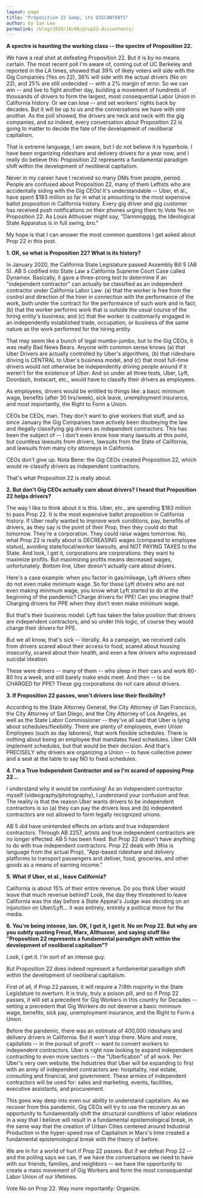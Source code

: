 ```yaml
---
layout: page
title: "Proposition 22 &amp; its DISCONTENTS"
author: by Ian Lee
permalink: /blog/2020/10/06/prop22-discontents/
---
```


**A spectre is haunting the working class -- the spectre of Proposition 22.**

We have a real shot at defeating Proposition 22. But it is by no means certain. The most recent poll I'm aware of, coming out of UC Berkeley and reported in the LA times, showed that 39% of likely voters will side with the Gig Companies (Yes on 22), 36% will side with the actual drivers (No on 22), and 25% are still undecided -- with a 2% margin of error. So we can win -- and live to fight another day, building a movement of hundreds of thousands of drivers to form the largest, most consequential Labor Union in California history. Or we can lose -- and set workers' rights back by decades. But it will be up to us and the conversations we have with one another. As the poll showed, the drivers are neck and neck with the gig companies, and so indeed, every conversation about Proposition 22 is going to matter to decide the fate of the development of neoliberal capitalism.

That is extreme language, I am aware, but I do not believe it is hyperbole. I have been organizing rideshare and delivery drivers for a year now, and I really do believe this: Proposition 22 represents a fundamental paradigm shift within the development of neoliberal capitalism.

Never in my career have I received so many DMs from people, period. People are confused about Proposition 22, many of them Leftists who are accidentally siding with the Gig CEOs! It's understandable -- Uber, et al., have spent $183 million so far in what is amounting to the most expensive ballot proposition in California history. Every gig driver and gig customer has received push notifications on their phones urging them to Vote Yes on Proposition 22. As Louis Althusser might say, "Dannnngggg, the Ideological State Apparatus is in full swing, bro."

My hope is that I can answer the most common questions I get asked about Prop 22 in this post.

**1. OK, so what is Proposition 22? What is its history?**

In January 2020, the California State Legislature passed Assembly Bill 5 (AB 5). AB 5 codified into State Law a California Supreme Court Case called Dynamex. Basically, it gave a three-prong test to determine if an "independent contractor" can actually be classified as an independent contractor under California Labor Law: (a) that the worker is free from the control and direction of the hirer in connection with the performance of the work, both under the contract for the performance of such work and in fact; (b) that the worker performs work that is outside the usual course of the hiring entity's business; and (c) that the worker is customarily engaged in an independently established trade, occupation, or business of the same nature as the work performed for the hiring entity.

That may seem like a bunch of legal mumbo-jumbo, but to the Gig CEOs, it was really Bad News Bears. Anyone with common sense knows (a) that Uber Drivers are actually controlled by Uber's algorithms, (b) that rideshare driving is CENTRAL to Uber's business model, and (c) that most full-time drivers would not otherwise be independently driving people around if it weren't for the existence of Uber. And so under all three tests, Uber, Lyft, Doordash, Instacart, etc., would have to classify their drivers as employees.

As employees, drivers would be entitled to things like: a basic minimum wage, benefits (after 30 hrs/week), sick leave, unemployment insurance, and most importantly, the Right to Form a Union.

CEOs be CEOs, man. They don't want to give workers that stuff, and so since January the Gig Companies have actively been disobeying the law and illegally classifying gig drivers as independent contractors. This has been the subject of -- I don't even know how many lawsuits at this point, but countless lawsuits from drivers, lawsuits from the State of California, and lawsuits from many city attorneys in California.

CEOs don't give up. Nota Bene: the Gig CEOs created Proposition 22, which would re-classify drivers as independent contractors.

That's what Proposition 22 is really about.

**2. But don't Gig CEOs actually care about drivers? I heard that Proposition 22 helps drivers?**

The way I like to think about it is this. Uber, etc., are spending $183 million to pass Prop 22. It is the most expensive ballot proposition in California history. If Uber really wanted to improve work conditions, pay, benefits of drivers, as they say is the point of their Prop, then they could do that tomorrow. They're a corporation. They could raise wages tomorrow. No, what Prop 22 is really about is DECREASING wages (compared to employee status), avoiding state/local/worker lawsuits, and NOT PAYING TAXES to the State. And look, I get it, corporations are corporations: they want to maximize profits. But maximizing profits means decreased wages, unfortunately. Bottom line, Uber doesn't actually care about drivers.

Here's a case example: when you factor in gas/mileage, Lyft drivers often do not even make minimum wage. So for these Lyft drivers who are not even making minimum wage, you know what Lyft started to do at the beginning of the pandemic? Charge drivers for PPE! Can you imagine that? Charging drivers for PPE when they don't even make minimum wage.

But that's their business model: Lyft has taken the false position that drivers are independent contractors, and so under this logic, of course they would charge their drivers for PPE.

But we all know, that's sick -- literally. As a campaign, we received calls from drivers scared about their access to food, scared about housing insecurity, scared about their health, and even a few drivers who expressed suicidal ideation.

These were drivers -- many of them -- who sleep in their cars and work 60-80 hrs a week, and still barely make ends meet. And then -- to be CHARGED for PPE? These gig corporations do not care about drivers.

**3. If Proposition 22 passes, won't drivers lose their flexibility?**

According to the State Attorney General, the City Attorney of San Francisco, the City Attorney of San Diego, and the City Attorney of Los Angeles, as well as the State Labor Commissioner -- they've all said that Uber is lying about schedules/flexibility. There are plenty of employees, even Union Employees (such as day laborers), that work flexible schedules. There is nothing about being an employee that mandates fixed schedules. Uber CAN implement schedules, but that would be their decision. And that's PRECISELY why drivers are organizing a Union -- to have collective power and a seat at the table to say NO to fixed schedules.

**4. I'm a True Independent Contractor and so I'm scared of opposing Prop 22...**

I understand why it would be confusing! As an independent contractor myself (videography/photography), I understand your confusion and fear. The reality is that the reason Uber wants drivers to be independent contractors is so (a) they can pay the drivers less and (b) independent contractors are not allowed to form legally recognized unions.

AB 5 did have unintended effects on artists and true independent contractors. Through AB 2257, artists and true independent contractors are no longer effected. AB 5 has been fixed. But Prop 22 doesn't have anything to do with true independent contractors. Prop 22 deals with (this is language from the actual Prop), "App-based rideshare and delivery platforms to transport passengers and deliver, food, groceries, and other goods as a means of earning income."

**5. What if Uber, et al., leave California?**

California is about 15% of their entire revenue. Do you think Uber would leave that much revenue behind? Look, the day they threatened to leave California was the day before a State Appeal's Judge was deciding on an injunction on Uber/Lyft... it was entirely, entirely a political move for the media.

**6. You're being intense, Ian. OK, I get it, I get it. No on Prop 22. But why are you subtly quoting Freud, Marx, Althusser, and saying stuff like "Proposition 22 represents a fundamental paradigm shift within the development of neoliberal capitalism"?**

Look, I get it. I'm sort of an intense guy.

But Proposition 22 does indeed represent a fundamental paradigm shift within the development of neoliberal capitalism.

First of all, if Prop 22 passes, it will require a 7/8th majority in the State Legislature to overturn. It is truly, truly a poison pill, and so if Prop 22 passes, it will set a precedent for Gig Workers in this country for Decades -- setting a precedent that Gig Workers do not deserve a basic minimum wage, benefits, sick pay, unemployment insurance, and the Right to Form a Union.

Before the pandemic, there was an estimate of 400,000 rideshare and delivery drivers in California. But it won't stop there. More and more, capitalists -- in the pursuit of profit -- want to convert workers to independent contractors. Uber is right now looking to expand independent contracting to even more sectors -- the "Uberfication" of all work. Per Uber's very own website, the Industries that Uber will be expanding to first with an army of independent contractors are: hospitality, real estate, consulting and financial, and government. These armies of independent contractors will be used for: sales and marketing, events, facilities, executive assistants, and procurement.

This goes way deep into even our ability to understand capitalism. As we recover from this pandemic, Gig CEOs will try to use the recovery as an opportunity to fundamentally shift the structural conditions of labor relations in a way that I believe will result in a fundamental epistemological break, in the same way that the creation of Urban Cities centered around Industrial Production in the hyper-speed rise of Capitalism in Marx's time created a fundamental epistemological break with the theory of before.

We are in for a world of hurt if Prop 22 passes. But if we defeat Prop 22 -- and the polling says we can, if we have the conversations we need to have with our friends, families, and neighbors -- we have the opportunity to create a mass movement of Gig Workers and form the most consequential Labor Union of our lifetimes.

Vote No on Prop 22. Way more importantly: Organize.
